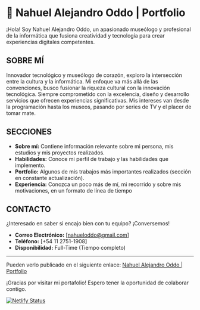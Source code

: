 # 💼 Nahuel Alejandro Oddo | Portfolio

¡Hola! Soy Nahuel Alejandro Oddo, un apasionado museólogo y profesional de la informática que fusiona creatividad y tecnología para crear experiencias digitales competentes.

## SOBRE MÍ

Innovador tecnológico y museólogo de corazón, exploro la intersección entre la cultura y la informática. Mi enfoque va más allá de las convenciones, busco fusionar la riqueza cultural con la innovación tecnológica. Siempre comprometido con la excelencia, diseño y desarrollo servicios que ofrecen experiencias significativas. Mis intereses van desde la programación hasta los museos, pasando por series de TV y el placer de tomar mate.

## SECCIONES

- **Sobre mí:** Contiene información relevante sobre mi persona, mis estudios y mis proyectos realizados.
- **Habilidades:** Conoce mi perfil de trabajo y las habilidades que implemento.
- **Portfolio:** Algunos de mis trabajos más importantes realizados (sección en constante actualización).
- **Experiencia:** Conozca un poco más de mí, mi recorrido y sobre mis motivaciones, en un formato de línea de tiempo
  
## CONTACTO

¿Interesado en saber si encajo bien con tu equipo? ¡Conversemos!

- **Correo Electrónico:** [nahueloddo@gmail.com]
- **Teléfono:** [+54 11 2751-1908]
- **Disponibilidad:** Full-Time (Tiempo completo)

---

Pueden verlo publicado en el siguiente enlace: [Nahuel Alejandro Oddo | Portfolio](https://nahueloddoportfolio.netlify.app/)

¡Gracias por visitar mi portafolio! Espero tener la oportunidad de colaborar contigo.

[![Netlify Status](https://api.netlify.com/api/v1/badges/ef5cef8d-3272-4323-86ff-dc930af41cfa/deploy-status)](https://app.netlify.com/sites/nahueloddoportfolio/deploys)

